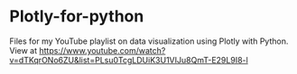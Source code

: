 # Plotly-for-python
Files for my YouTube playlist on data visualization using Plotly with Python.  View at https://www.youtube.com/watch?v=dTKqrONo6ZU&list=PLsu0TcgLDUiK3U1VIJu8QmT-E29L9I8-l 
